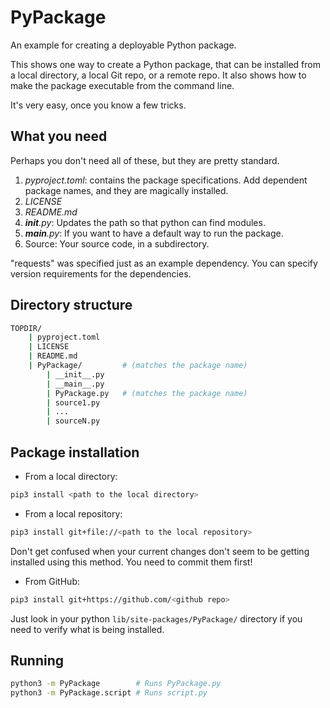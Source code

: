 # PyPackage
An example for creating a deployable Python package.

This shows one way to create a Python package, that can be installed from
a local directory, a local Git repo, or a remote repo. It also
shows how to make the package executable from the command line.

It's very easy, once you know a few tricks.

## What you need

Perhaps you don't need all of these, but they are pretty standard.

1. *pyproject.toml*: contains the package specifications. Add dependent
   package names, and they are magically installed.
1. *LICENSE*
1. *README.md*
1. *__init__.py*: Updates the path so that python can find modules.
1. *__main__.py*: If you want to have a default way to run the package.
1. Source: Your source code, in a subdirectory.

"requests" was specified just as an example dependency. You can specify version
requirements for the dependencies.
## Directory structure

```sh
TOPDIR/
    | pyproject.toml
    | LICENSE
    | README.md
    | PyPackage/         # (matches the package name)
        | __init__.py
        | __main__.py
        | PyPackage.py   # (matches the package name)
        | source1.py
        | ...
        | sourceN.py
```

## Package installation

- From a local directory:
```sh
pip3 install <path to the local directory>
```

- From a local repository:
```sh
pip3 install git+file://<path to the local repository>
```
Don't get confused when your current changes don't seem to be getting
installed using this method. You need to commit them first!

- From GitHub:
```sh
pip3 install git+https://github.com/<github repo>
```

Just look in your python `lib/site-packages/PyPackage/` directory
if you need to verify what is being installed.

## Running

```sh
python3 -m PyPackage        # Runs PyPackage.py
python3 -m PyPackage.script # Runs script.py
```
